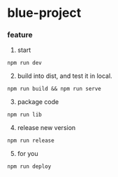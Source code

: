 # blue-project

### feature
1. start
```
npm run dev
```

2. build into dist, and test it in local.
```
npm run build && npm run serve
```

3. package code
```
npm run lib
```

4. release new version
```
npm run release
```

5. for you
```
npm run deploy
```